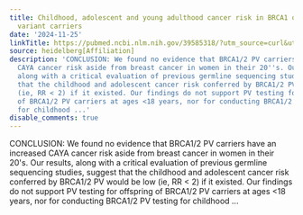 ```yaml
---
title: Childhood, adolescent and young adulthood cancer risk in BRCA1 or BRCA2 pathogenic
  variant carriers
date: '2024-11-25'
linkTitle: https://pubmed.ncbi.nlm.nih.gov/39585318/?utm_source=curl&utm_medium=rss&utm_campaign=pubmed-2&utm_content=1FakS-2QOkCT8HsMOQP1bCRQ4YzyumYOmxmF0moLsQ3dFB1E9V&fc=20220326224207&ff=20241125170918&v=2.18.0.post9+e462414
source: heidelberg[Affiliation]
description: 'CONCLUSION: We found no evidence that BRCA1/2 PV carriers have an increased
  CAYA cancer risk aside from breast cancer in women in their 20''s. Our results,
  along with a critical evaluation of previous germline sequencing studies, suggest
  that the childhood and adolescent cancer risk conferred by BRCA1/2 PV would be low
  (ie, RR < 2) if it existed. Our findings do not support PV testing for offspring
  of BRCA1/2 PV carriers at ages <18 years, nor for conducting BRCA1/2 PV testing
  for childhood ...'
disable_comments: true
---
```

CONCLUSION: We found no evidence that BRCA1/2 PV carriers have an increased CAYA cancer risk aside from breast cancer in women in their 20's. Our results, along with a critical evaluation of previous germline sequencing studies, suggest that the childhood and adolescent cancer risk conferred by BRCA1/2 PV would be low (ie, RR < 2) if it existed. Our findings do not support PV testing for offspring of BRCA1/2 PV carriers at ages <18 years, nor for conducting BRCA1/2 PV testing for childhood ...